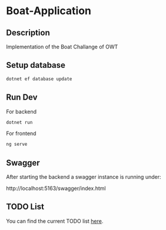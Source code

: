 # Boat-Application

## Description
Implementation of the Boat Challange of OWT

## Setup database
```bash
dotnet ef database update
```

## Run Dev

For backend
```bash
dotnet run
```

For frontend
```bash
ng serve
```

## Swagger
After starting the backend a swagger instance is running under:

http://localhost:5163/swagger/index.html

## TODO List
You can find the current TODO list [here](TODO.md).